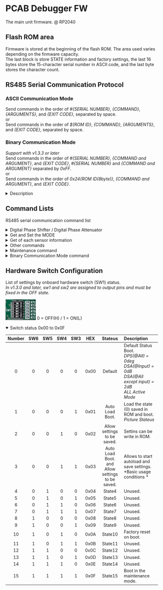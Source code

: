 # PCAB Debugger FW
The main unit firmware. @ RP2040

## Flash ROM area
Firmware is stored at the beginning of the flash ROM. The area used varies depending on the firmware capacity.<br>
The last block is store STATE information and factory settings, the last 16 bytes store the 15-character serial number in ASCII code, and the last byte stores the character count.<br>

## RS485 Serial Communication Protocol
### ASCII Communication Mode
Send commands in the order of *#{SERIAL NUMBER}*, *{COMMAND}*, *{ARGUMENTS}*, and *{EXIT CODE}*, separated by space.<br>
or<br>
Send commands in the order of *${ROM ID}*, *{COMMAND}*, *{ARGUMENTS}*, and *{EXIT CODE}*, separated by space.<br>
### Binary Communication Mode
*Support with v1.3.3 or later*<br>
Send commands in the order of *#{SERIAL NUMBER}*, *{COMMAND and ARGUMENT}*, and *{EXIT CODE}*, *#{SERIAL NUMBER}* and *{COMMAND and ARGUMENT}* separated by *0xFF*.<br>
or<br>
Send commands in the order of *0x24{ROM ID(8byte)}*, *{COMMAND and ARGUMENT}*, and *{EXIT CODE}*.<br>

<details>
<summary>Description</summary>

Specify the serial number of the communication partner in *{SERIAL NUMBER}*. However, if *"\*"* is specified, communication will be performed for all serial numbers.<br>
*{COMMAND}* and *{ARGUMENTS}* refer to *Command Lists*.<br>
*{EXIT CODE}* is *\n(Line Feed Code)* or *\r(Carriage Return Code)* or *\r\n*.<br>
However, in SLIP mode (Binary Communication Mode) it can only *0xC0*.
We recommend *\r(CR)* when CUI and echo are enable, and *\n(LF)* when CUI and local echo are enabled or GUI is enabled.<br>
### example
- #0010 WrtDPS
- #0001 SetSTB.AMP true
- #* GetIDN

</details>

## Command Lists
RS485 serial communication command list  

<details>
<summary>Digital Phase Shifter / Digital Phase Attenuator</summary>

Command | Description
:--|:--
WrtDPS | Write binary data to the digital phase sifter.
GetDPS {0/1/false/true/bf/now} {x} | Get digital phase sifter settings.<br>{1/true/now} : Get the currently written binary data.<br>{0/false/bf} : Get the buffer binary data.(Get the binary data written with the WrtDPS command.)<br>{x} : Phase Shifter No. ( {0} is gets all data.)
SetDPS {x} {DEC} | Set binary data in the buffer.<br>{x} : Phase Shifter No.<br>{DEC} : Decimal binary value.
WrtDSA | *Support with v1.2.0 or later*<br>Write binary data to the digital step attenuator.
GetDSA {0/1/false/true/bf/now} {x} | *Support with v1.2.0 or later*<br>Get digital step attenuator settings.<br>{1/true/now} : Get the currently written binary data.<br>{0/false/bf} : Get the buffer binary data.(Get the binary data written with the WrtDSA command.)<br>{x} : Digital Step attenuator No. ( {0} is gets all data. / {16} is input attenuator No.)
SetDSA {x} {DEC} | *Support with v1.2.0 or later*<br>Set binary data in the buffer.<br>{x} : Digital Step attenuator No. ({16} is input attenuator No.)<br>{DEC} : Decimal binary value.
</details>
<details>
<summary>Get and Set the MODE</summary>

Command | Description
:--|:--
GetSTB.AMP | Get AMP STBY.
SetSTB.AMP {0/1/false/true}| Set AMP STBY<br>{1/true} : Standby MODE<br>{0/false} : Run MODE
GetSTB.DRA | Get DRA STBY.
SetSTB.DRA {0/1/false/true}| Set DRA STBY<br>{1/true} : Standby MODE<br>{0/false} : Run MODE
GetSTB.LNA | Get LNA STBY.
SetSTB.LNA {0/1/false/true}| Set LNA STBY<br>{1/true} : Standby MODE<br>{0/false} : Run MODE
GetLPM | Get low power mode.
SetLPM {0/1/false/true} | Set low power mode<br>{1/true} : Low Power MODE<br>{0/false} : Full Power MODE

</details>
<details>
<summary>Get of each sensor information</summary>

Command | Description
:--|:--
GetTMP.ID {x} | Get Temperature sensor ID.<br>{x} : Temp IC No.<br>{0} gets all temperature data.
GetTMP.Val {x} | Get Temperature.<br>{x} : Temp IC No.<br>{0} gets all temperature data.
GetTMP.CPU | Get CPU Temperature.
GetVd | Get Vd Value.
GetId | Get Id Value.
GetVin | *Support with v1.2.0 or later*<br>Get Vin Value.
GetPin | *Support with v1.2.0 or later*<br>Get Pin Value.

</details>
<details>
<summary>Other commands</summary>

Command | Description
:--|:--
SMEM ({x}) ({y-z}\|{z}) | Save state to memory(ROM).<br>However, whether or not it can be saved depends on the boot mode.<br>To save the default setting, set {z} to 0 or unspecified. ({z} can be specified as 0 to 3.)<br>If {y-z} is specified, it will be written to the specified setting number. ({y} can be specified as 0 to 15.)<br>A sector number can be specified for {x}. The sector numbers available to the user are 0 to 13.<br>*14 is the default setting area when no sector number is specified, and 15 is the data storage area at factory shipment.*<br>*By specifying the sector number, you can save 15×16×4 (=960) settings.*<br>*The Auto Load Boot uses the settings stored in unspecified {z} (sector number 14, setting numbers 0 to 0).*
LMEM ({x}) ({y-z}\|{z}) | Load state from memory(ROM).<br>Arguments are the same as SMEM.
GetMODE | Get boot mode.
GetIDN | Get device identification character.
*IDN? | Same as GetIDN.
GetIDR | Get ROM identification character.
ECHO {0/1/false/true} | Set echo mode.<br>*Do not enable it if you are connected to multiple devices.*<br>{1/true} : With echo.<br>{0/false} : Without echo.
CUI {0/1/false/true} | CUI Control Use<br>{1/true} : CUI MODE<br>{0/false} : GUI MODE<br>Default is CUI MODE.
RST | Restore factory default settings.<br>*PS all 0<br>DSA all 2dB(No,0 = 0dB)<br>STB all 0(RUN MODE)<br>LPM 0(Full Power MODE)*
*RST | Same as RST.
Reboot | Reload setup function.
BCM | Switch to binary communication mode.

</details>
<details>
<summary>Maintenance command</summary>

Command | Description
:--|:--
SetSN {x} | *Can only be changed in maintenance mode.*<br>Set Bord SN.<br>{x} : Serial Number strings.
RROM {x-yz} | Read page data from ROM.<br>{x-yz} : Specify the *block number(x), *sector number(y) + page number(z)* in hexadecimal format, separated by "-".
WROM {x-yz} {HEX} | Write page data to ROM.<br>{x-yz} : Specify the *block number(x), *sector number(y) + page number(z)* in hexadecimal format, separated by "-".<br>{HEX} : HEX data to write.<br>*Data will not be erased.*
EROM {x-y} | Erase page data from ROM.<br>{x} : Specify the *block number(x)* and *sector number(y)* as hexadecimal format separated by "-".
OROM {x-yz} {HEX} | Overwrite sector data to ROM.<br>{x-yz} : Specify the *block number(x)* and *sector number(y) + page number(z)* as hexadecimal format separated by "-".<br>{HEX} : HEX data to write.<br>*Data is written after erasing.*

</details>

<details>
<summary>Binary Communication Mode command</summary>
*Support with v1.3.3 or later*

Command Code | Description
:--|:--
0xC0 | Frame end code.
0xFF | SerialNumber separator code.
0xB0 {Byte} | Write Byte data to the input attenuator.
0xC1 {Binary} | Write binary data to the digital step attenuator.<br>The binary data must be specified in the order of DSA numbers 1 to 15, and each DSA setting must be specified in 8 bits ( i.e. 15 bytes of data ).
0xC2 {Binary} | Write binary data to the digital phase sifter.<br>The binary data must be specified in the order of DPS numbers 1 to 15, and each DPS setting must be specified in 8 bits ( i.e. 15 bytes of data ).
0xC3 {0x00/0x01} | Set AMP STBY.<br>{0x00} : Run MODE<br>{0x01} : Standby MODE
0xC4 {0x00/0x01} | Set DRA STBY.<br>{0x00} : Run MODE<br>{0x01} : Standby MODE
0xC5 {0x00/0x01} | Set LNA STBY.<br>{0x00} : Run MODE<br>{0x01} : Standby MODE
0xC6 {0x00/0x01} | Set low power mode.<br>{0x00} : Full Power MODE<br>{0x01} : Low Power MODE
0xD0 | Get input attenuator settings.<br>The response data is in the same binary format as it was written.
0xD1 | Get digital step attenuator settings.<br>The response data is in the same binary format as it was written.
0xD2 | Get digital phase sifter settins.<br>The response data is in the same binary format as it was written.
0xD3 | Get AMP STBY.<br>The response data is in the same binary format as it was written.
0xD4 | Get DRA STBY.<br>The response data is in the same binary format as it was written.
0xD5 | Get LNA STBY.<br>The response data is in the same binary format as it was written.
0xD6 | Get low power mode.<br>The response data is in the same binary format as it was written.
0xE1 | Get all temperature sensor IDs.<br> 8byte * 15
0xE2 | Get all temperature data.<br>The response data is 2 bytes * 15 of raw data.
0xE3 | Get CPU Temperature(AD Value).<br>The response data is 2 bytes of raw data.
0xE4 | Get Vd Value.<br>The response data is 2 bytes of raw data.
0xE5 | Get Id Value.<br>The response data is 2 bytes of raw data.
0xE6 | Get Vin Value.<br>The response data is 2 bytes of raw data.
0xE7 | Get Pin Value.<br>The response data is 2 bytes of raw data.
0xEA | Get Mode.<br>The response data is 1 bytes of raw data.
0xEE | Get all Analog values.<br>The responce data is {Vd(2byte) + Id(2byte) + Vin(2byte) + Pin(2byte) + CPU Temp(2byte)} of raw data.
0xEF | Get all sensor values.<br>The responce data is {AnalogValues(10byte)+TempratureData(2byte * 15)}
0xF0 | Get device identification character.
0xFA | Restore factory default settings.<br>PS all 0<br>DSA all 2dB(No,0 = 0dB)<br>STB all 0(RUN MODE)<br>LPM 0(Full Power MODE)
0xFB {Address} | Save state to memory(ROM).<br>However, whether or not it can be saved depends on the boot mode.<br>To save the default settings, set {Address} to 0x00 or leave it unspecified. ({Address} can be specified from 0x00 to 0x03.)<br>If you specify the sector number (4 bits), setting number (4 bits), and setting number (specified in one byte from 0x00 to 0x03), it will be written to the specified setting number. (Default is {0xE0}{0x00})
The range that can be specified is the same as for WR.
0xFC {Address} | Load state from memory(ROM).<br>Argument are the same as 0xFB.
0xAA {Address} | Read sector data from ROM.<br>{Address(3byte)} : Specify the address to read (sector by sector)
0xBB {Address} {Binary} | Overwrite sector data to ROM.<br>{Address(3byte)} : Specify the address to write (sector by sector).<br>{Binary(4096byte)} * Specify the sector data to write.
0xFE | Switch to ASCII communication mode.

Return Code | Description
:--|:--
0xC0 | Frame end code.
0x00 | Successfull code.
0xF1 | Command not found error code.
0xF2 | Data length error code.
0xFE | Other errors code.
{binary} | binary data.

</details>

## Hardware Switch Configuration
List of settings by onboard hardware switch (SW1) status.<br>
*In v1.3.0 and later, sw1 and sw2 are assigned to output pins and must be fixed in the OFF state.*

<img src="https://github.com/mw-eng/PCAB_Debugger/blob/master/PCAB_Debugger_RP2040/assets/SW1.png?raw=true" width="100px"> 0 = OFF(H) / 1 = ON(L)  
  
<details open>
<summary>Switch status 0x00 to 0x0F</summary>

Number | SW6 | SW5 | SW4 | SW3 | HEX | Stateus | Description
:--:|:--:|:--:|:--:|:--:|:--:|:--:|:--
0 | 0 | 0 | 0 | 0 | 0x00 | Default | Default Status Boot.<br>*DPS(@All) = 0deg*<br>*DSA(@Input) = 0dB*<br>*DSA(@All except input) = 2dB*<br>*ALL Active Mode*
1 | 0 | 0 | 0 | 1 | 0x01 | Auto Load Boot. | Load the state (0) saved in ROM and boot.<br>*Picture Stateus*
2 | 0 | 0 | 1 | 0 | 0x02 | Allow settings to be saved. | Settins can be write in ROM.
3 | 0 | 0 | 1 | 1 | 0x03 | Auto Load Boot.<br>and<br>Allow settings to be saved. | Allows to start autoload and save settings.<br>*Basic usage conditions *
4 | 0 | 1 | 0 | 0 | 0x04 | State4 | Unused.
5 | 0 | 1 | 0 | 1 | 0x05 | State5 | Unused.
6 | 0 | 1 | 1 | 0 | 0x06 | State6 | Unused.
7 | 0 | 1 | 1 | 1 | 0x07 | State7 | Unused.
8 | 1 | 0 | 0 | 0 | 0x08 | State8 | Unused.
9 | 1 | 0 | 0 | 1 | 0x09 | State9 | Unused.
10 | 1 | 0 | 1 | 0 | 0x0A | State10 | Factory reset on boot. | If the switch is in this state at startup, the system boots to factory defaults and restore the autoload settings to their initial state.<br>*Settings outside the default settings area will not be changed.*
11 | 1 | 0 | 1 | 1 | 0x0B | State11 | Unused.
12 | 1 | 1 | 0 | 0 | 0x0C | State12 | Unused.
13 | 1 | 1 | 0 | 1 | 0x0D | State13 | Unused.
14 | 1 | 1 | 1 | 0 | 0x0E | State14 | Unused.
15 | 1 | 1 | 1 | 1 | 0x0F | State15 | Boot in the maintenance mode. | If the switch is in this state at startup, it boots in the administrator mode.<br>As general rule, do not use it as it may overwrite the ROM area where factory settings and serial numbers are stored.

</details>